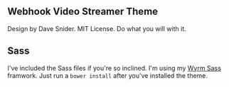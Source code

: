 ## Webhook Video Streamer Theme

Design by Dave Snider. MIT License. Do what you will with it.

## Sass

I've included the Sass files if you're so inclined. I'm using my [Wyrm Sass](http://www.wyrmsass.org) framwork.
Just run a `bower install` after you've installed the theme.

